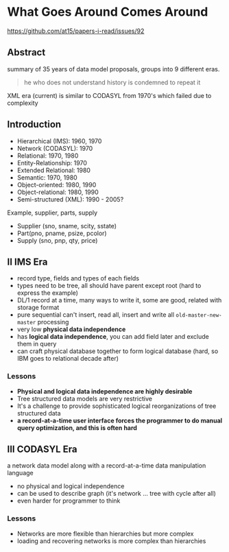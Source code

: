 # What Goes Around Comes Around

https://github.com/at15/papers-i-read/issues/92

## Abstract

summary of 35 years of data model proposals, groups into 9 different eras.

> he who does not understand history is condemned to repeat it

XML era (current) is similar to CODASYL from 1970's which failed due to complexity

## Introduction

- Hierarchical (IMS): 1960, 1970
- Network (CODASYL): 1970
- Relational: 1970, 1980
- Entity-Relationship: 1970
- Extended Relational: 1980
- Semantic: 1970, 1980
- Object-oriented: 1980, 1990
- Object-relational: 1980, 1990
- Semi-structured (XML): 1990 - 2005?

Example, supplier, parts, supply

- Supplier (sno, sname, scity, sstate)
- Part(pno, pname, psize, pcolor)
- Supply (sno, pnp, qty, price)

## II IMS Era

- record type, fields and types of each fields
- types need to be tree, all should have parent except root (hard to express the example)
- DL/1 record at a time, many ways to write it, some are good, related with storage format
- pure sequential can't insert, read all, insert and write all `old-master-new-master` processing
- very low **physical data independence**
- has **logical data independence**, you can add field later and exclude them in query
- can craft physical database together to form logical database (hard, so IBM goes to relational decade after)

### Lessons

- **Physical and logical data independence are highly desirable**
- Tree structured data models are very restrictive
- It's a challenge to provide sophisticated logical reorganizations of tree structured data
- **a record-at-a-time user interface forces the programmer to do manual query optimization, and this is often hard**

## III CODASYL Era

a network data model along with a record-at-a-time data manipulation language

- no physical and logical independence
- can be used to describe graph (it's network ... tree with cycle after all)
- even harder for programmer to think

### Lessons

- Networks are more flexible than hierarchies but more complex
- loading and recovering networks is more complex than hierarchies
